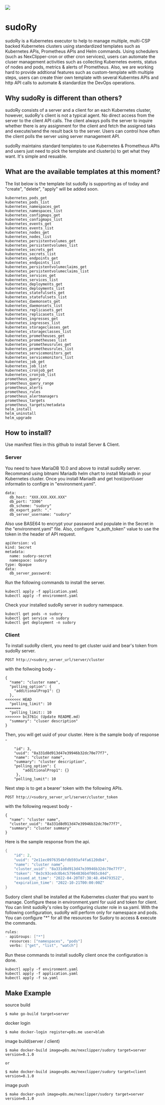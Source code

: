 ![](asset/sudory.png)
# sudoRy

sudoRy is a Kubernetes executor to help to manage multiple, multi-CSP backed Kubernetes clusters using standardized templates such as Kubernetes APis, Prometheus APIs and Helm commands. Using schedulers (such as NexClipper-cron or other cron services), users can automate the cluser management activities such as collecting Kubernetes events, status of nodes and pods, metrics & alerts of Prometheus. Also, we are working hard to provide addtional features such as custom-template with multiple steps, users can create thier own template with several Kuberntes APIs and http API calls to automate & standardize the DevOps operations. 

## Why sudoRy is different than others?

sudoRy consists of a server and a client for an each Kubernetes cluster, however, sudoRy's client is not a typical agent. No direct access from the server to the client API calls. The client always polls the server to inquire whether there is any assignment for the client and fetch the assigned taks and execute/send the result back to the server. Users can control how often the client polls the server using server management API. 

sudoRy maintains standard templates to use Kubernetes & Prometheus APIs and users just need to pick the template and cluster(s) to get what they want. It's simple and resuable. 

## What are the available templates at this moment? 

The list below is the template list sudoRy is supporting as of today and "create", "delete", "apply" will be added soon. 

```console
kubernetes_pods_get
kubernetes_pods_list
kubernetes_namespaces_get
kubernetes_namespaces_list
kubernetes_configmaps_get
kubernetes_configmaps_list
kubernetes_events_get
kubernetes_events_list
kubernetes_nodes_get
kubernetes_nodes_list
kubernetes_persistentvolumes_get
kubernetes_persistentvolumes_list
kubernetes_secrets_get
kubernetes_secrets_list
kubernetes_endpoints_get
kubernetes_endpoints_list
kubernetes_persistentvolumeclaims_get
kubernetes_persistentvolumeclaims_list
kubernetes_services_get
kubernetes_services_list
kubernetes_deployments_get
kubernetes_deployments_list
kubernetes_statefulsets_get
kubernetes_statefulsets_list
kubernetes_daemonsets_get
kubernetes_daemonsets_list
kubernetes_replicasets_get
kubernetes_replicasets_list
kubernetes_ingresses_get
kubernetes_ingresses_list
kubernetes_storageclasses_get
kubernetes_storageclasses_list
kubernetes_prometheuses_get
kubernetes_prometheuses_list
kubernetes_prometheusrules_get
kubernetes_prometheusrules_list
kubernetes_servicemonitors_get
kubernetes_servicemonitors_list
kubernetes_job_get
kubernetes_job_list
kubernetes_cronjob_get
kubernetes_cronjob_list
prometheus_query
prometheus_query_range
prometheus_alerts
prometheus_rules
prometheus_alertmanagers
prometheus_targets
prometheus_targets/metadata
helm_install
helm_uninstall
helm_upgrade
```

## How to install?

Use manifest files in this github to install Server & Client. 

### Server

You need to have MariaDB 10.0 and above to install sudoRy server. Recommand using bitnami Mariadb helm chart to install Mariadb in your Kubernetes cluster. Once you install Mariadb and get host/port/user informatin to configre in "environment.yaml". 

```console
data:
  db_host: "XXX.XXX.XXX.XXX"
  db_port: "3306"
  db_scheme: "sudory"
  db_export_path: "."
  db_server_username: "sudory"
```

Also use BASE64 to encrypt your password and populate in the Secret in the "environment.yaml" file. Also, configure "x_auth_token" value to use the token in the header of API request. 
```console
apiVersion: v1
kind: Secret
metadata:
  name: sudory-secret
  namespace: sudory
type: Opaque
data:
  db_server_password: 

```

Run the following commands to install the server. 


```console
kubectl apply -f application.yaml
kubectl apply -f environment.yaml
```

Check your installed sudoRy server in sudory namespace. 
```console
kubectl get pods -n sudory
kubectl get service -n sudory
kubectl get deployment -n sudory
```

### Client 

To install sudoRy client, you need to get cluster uuid and bear's token from sudoRy server. 

```console
POST http://<sudory_server_url/server/cluster
```
with the follwoing body - 
```console
{
  "name": "cluster name",
  "polling_option": {
    "additionalProp1": {}
  },
<<<<<<< HEAD
  "polling_limit": 10
=======
  "polling_limit:: 10
>>>>>>> bc3761c (Update README.md)
  "summary": "cluser description"
}
```

Then, you will get uuid of your cluster. Here is the sample body of response - 

```console
    "id": 3,
    "uuid": "8a331d8d913d47e39946b32dc70e77f7",
    "name": "cluster name",
    "summary": "cluster description",
    "polling_option": {
        "additionalProp1": {}
     },
    "polling_lumit": 10   
```

Next step is to get a bearer' token with the following APIs. 

```console
POST http://<sudory_server_url/server/cluster_token
```
with the following request body - 

```console
{
  "name": "cluster name",
  "cluster_uuid": "8a331d8d913d47e39946b32dc70e77f7",
  "summary": "cluster summary"
}
```
Here is the sample response from the api. 

```c
{
    "id": 2,
    "uuid": "2e11ec0976354bfdb593af4fa6120db4",
    "name": "cluster name",
    "cluster_uuid": "8a331d8d913d47e39946b32dc70e77f7",
    "token": "8e3c93cedc0b4c57964836b4f065c84d",
    "issued_at_time": "2022-04-20T07:38:48.49479352Z",
    "expiration_time": "2022-10-21T00:00:00Z"
}
```

Sudory client shall be installed at the Kubernetes cluster that you want to manage. 
Configure these in environment.yaml for uuid and token for client. You can limit sudoRy's roles by configuring cluster role in sa.yaml. With the following configuration, sudoRy will perform only for namespace and pods. You can configure "*" for all the resources for Sudory to access & execute the commands. 

```c
rules:
- apiGroups: ["*"]
  resources: ["namespaces", "pods"]
  verbs: ["get", "list", "watch"]
```

Run these commands to install sudoRy client once the configuration is done.

```console
kubectl apply -f environment.yaml
kubectl apply -f application.yaml
kubectl apply -f sa.yaml
```



## Make Example

source build
```console
$ make go-build target=server
```

docker login
```console
$ make docker-login register=p8s.me user=blah
```

image build(server / client)  
```console
$ make docker-build image=p8s.me/nexclipper/sudory target=server version=0.1.0

or

$ make docker-build image=p8s.me/nexclipper/sudory target=client version=0.1.0
```

image push
```console
$ make docker-push image=p8s.me/nexclipper/sudory target=server version=0.1.0
```
